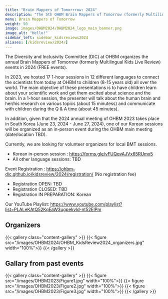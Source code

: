 ```yaml
---
title: "Brain Mappers of Tomorrrow: 2024"
description: "The 5th OHBM Brain Mappers of Tomorrow (formerly Multilingual Kids Live Review)"
menu: Brain Mappers of Tomorrow
weight: 50
image: images/OHBM2024/OHBM2024_logo_main_banner.png
image_alt: "Hello!"
sidebar_left: sidebar_kidsreviews2024
aliases: [/kidsreview/2024/]
---
```


The Diversity and Inclusivity Committee (DIC) at OHBM organizes the annual Brain Mappers of Tomorrow (formerly Multilingual Kids Live Review) events in 2024 (FREE events). 

In 2023, we hosted 17 1-hour sessions in 12 different languages to connect the scientists from today at OHBM to children (8-15 years old) all over the world. The main objective of these presentations is to have children learn about your scientific work and get them excited about science and the brain. In a 1-hour session, the presenter will talk about the human brain and her/his research on various topics (about 15 minutess) and communicate with children during the Q & A time (about 45 minutes). 

In addition, given that the 2024 annual meeting of OHBM 2023 takes place in South Korea (June 23, 2024 - June 27, 2024), one of our Korean sessions will be organized as an in-person event during the OHBM main meeting (date/location TBD).

Currently, we are looking for volunteer organizers for local BMT sessions. 
* Korean in-person session : https://forms.gle/vFUQqvAJVx65RUmx5
* All other language sessions: TBD

Event Registration : https://ohbm-dic.github.io/kidsreview/2024/registration/ (No registration fee)
* Registration OPEN: TBD
* Registration CLOSED: TBD
* Registration IN PREPARATION: Korean

Our YouTube Playlist: https://www.youtube.com/playlist?list=PLALeKAtQ52KqEaW3ugpekvld-nt52ElPm

## Organizers

{{< gallery class="content-gallery" >}}
  {{< figure src="/images/OHBM2024/OHBM_KidsReview2024_organizers.jpg" width="100%">}}
{{< /gallery >}}

## Gallary from past events

{{< gallery class="content-gallery" >}}
  {{< figure src="/images/OHBM2023/Figure1.jpg" width="100%">}}
  {{< figure src="/images/OHBM2023/Figure2.jpg" width="100%">}}
  {{< figure src="/images/OHBM2023/Figure3.jpg" width="100%">}}
{{< /gallery >}}
